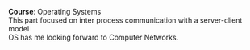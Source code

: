 **Course**: Operating Systems\
This part focused on inter process communication with a server-client model\
OS has me looking forward to Computer Networks.
